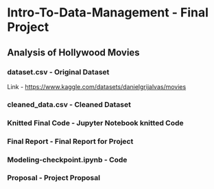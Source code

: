 # Intro-To-Data-Management - Final Project
## Analysis of Hollywood Movies
### dataset.csv - Original Dataset 
Link - https://www.kaggle.com/datasets/danielgrijalvas/movies
### cleaned_data.csv - Cleaned Dataset
### Knitted Final Code - Jupyter Notebook knitted Code
### Final Report - Final Report for Project
### Modeling-checkpoint.ipynb - Code
### Proposal - Project Proposal
